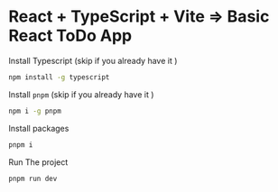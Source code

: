# React + TypeScript + Vite => Basic React ToDo App


Install Typescript (skip if you already  have it )
```bash 
npm install -g typescript

```

Install `pnpm`  (skip if you already  have it )
```bash
npm i -g pnpm 
```

Install packages

```bash
pnpm i 
```
Run The project 

```bash
pnpm run dev
```


